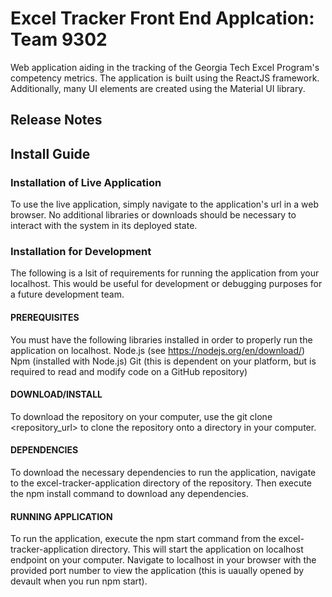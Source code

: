 # Excel Tracker Front End Applcation: Team 9302

Web application aiding in the tracking of the Georgia Tech Excel Program's competency metrics. The application is built using the ReactJS framework. Additionally, many UI elements are created using the Material UI library. 

## Release Notes


## Install Guide

### Installation of Live Application
To use the live application, simply navigate to the application's url in a web browser. No additional libraries or downloads should be necessary to interact with the system in its deployed state.

### Installation for Development
The following is a lsit of requirements for running the application from your localhost. This would be useful for development or debugging purposes for a future development team.

#### PREREQUISITES 
You must have the following libraries installed in order to properly run the application on localhost.
  Node.js (see https://nodejs.org/en/download/)
  Npm (installed with Node.js)
  Git (this is dependent on your platform, but is required to read and modify code on a GitHub repository)

#### DOWNLOAD/INSTALL
To download the repository on your computer, use the git clone <repository_url> to clone the repository onto a directory in your computer.

#### DEPENDENCIES
To download the necessary dependencies to run the application, navigate to the excel-tracker-application directory of the repository. Then execute the npm install command to download any dependencies.

#### RUNNING APPLICATION
To run the application, execute the npm start command from the excel-tracker-application directory. This will start the application on localhost endpoint on your computer. Navigate to localhost in your browser with the provided port number to view the application (this is uaually opened by devault when you run npm start).


#




